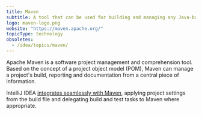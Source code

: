 ```yaml
---
title: Maven
subtitle: A tool that can be used for building and managing any Java-based project.
logo: maven-logo.png
website: "https://maven.apache.org/"
topicType: technology
obsoletes:
  - /idea/topics/maven/
---
```


Apache Maven is a software project management and comprehension tool. Based on the concept of a project object model (POM), Maven can manage a project's build, reporting and documentation from a central piece of information.

IntelliJ IDEA [integrates seamlessly with Maven](https://www.jetbrains.com/help/idea/maven-support.html), applying project settings from the build file and delegating build and test tasks to Maven where appropriate.
